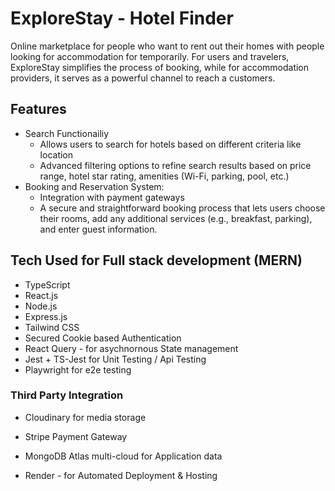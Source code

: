 # ExploreStay - Hotel Finder

Online marketplace for people who want to rent out their homes with people looking
for accommodation for temporarily. For users and travelers, ExploreStay simplifies the process of booking, while for accommodation providers, it serves as a powerful channel to reach a customers.

## Features

- Search Functionailiy
  - Allows users to search for hotels based on different criteria like location
  - Advanced filtering options to refine search results based on price range, hotel star rating, amenities (Wi-Fi, parking, pool, etc.)
- Booking and Reservation System:
  - Integration with payment gateways
  - A secure and straightforward booking process that lets users choose their rooms, add any additional services (e.g., breakfast, parking), and enter guest information.

## Tech Used for Full stack development (MERN)

- TypeScript
- React.js
- Node.js
- Express.js
- Tailwind CSS
- Secured Cookie based Authentication
- React Query - for asychnornous State management
- Jest + TS-Jest for Unit Testing / Api Testing
- Playwright for e2e testing

### Third Party Integration

- Cloudinary for media storage
- Stripe Payment Gateway
- MongoDB Atlas multi-cloud for Application data

- Render - for Automated Deployment & Hosting

